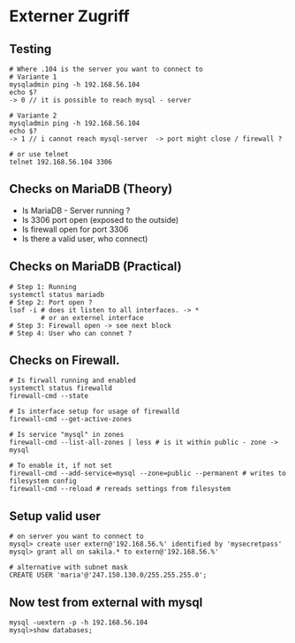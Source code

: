 # Externer Zugriff 

## Testing 

```
# Where .104 is the server you want to connect to 
# Variante 1 
mysqladmin ping -h 192.168.56.104
echo $? 
-> 0 // it is possible to reach mysql - server 

# Variante 2
mysqladmin ping -h 192.168.56.104
echo $?
-> 1 // i cannot reach mysql-server  -> port might close / firewall ? 

# or use telnet
telnet 192.168.56.104 3306

```

## Checks on MariaDB  (Theory) 

  * Is MariaDB - Server running ? 
  * Is 3306 port open (exposed to the outside)
  * Is firewall open for port 3306  
  * Is there a valid user, who connect) 

## Checks on MariaDB (Practical) 

```
# Step 1: Running 
systemctl status mariadb 
# Step 2: Port open ?
lsof -i # does it listen to all interfaces. -> * 
        # or an externel interface 
# Step 3: Firewall open -> see next block 
# Step 4: User who can connet ? 
```

## Checks on Firewall. 

```
# Is firwall running and enabled 
systemctl status firewalld 
firewall-cmd --state 

# Is interface setup for usage of firewalld 
firewall-cmd --get-active-zones 

# Is service "mysql" in zones 
firewall-cmd --list-all-zones | less # is it within public - zone -> mysql

# To enable it, if not set 
firewall-cmd --add-service=mysql --zone=public --permanent # writes to filesystem config 
firewall-cmd --reload # rereads settings from filesystem 
```

## Setup valid user 

```
# on server you want to connect to 
mysql> create user extern@'192.168.56.%' identified by 'mysecretpass'
mysql> grant all on sakila.* to extern@'192.168.56.%'
```

```
# alternative with subnet mask 
CREATE USER 'maria'@'247.150.130.0/255.255.255.0';
```

## Now test from external with mysql

```
mysql -uextern -p -h 192.168.56.104 
mysql>show databases;
```
